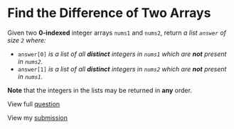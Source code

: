 # **Find the Difference of Two Arrays**

Given two **0-indexed** integer arrays `nums1` and `nums2`, return _a list `answer` of size `2` where:_

- `answer[0]` _is a list of all **distinct** integers in `nums1` which are **not** present in `nums2`._
- `answer[1]` _is a list of all **distinct** integers in `nums2` which are **not** present in `nums1`._

**Note** that the integers in the lists may be returned in **any** order.

View full [question](https://leetcode.com/problems/find-the-difference-of-two-arrays?envType=study-plan-v2&envId=leetcode-75)

View my [submission](https://leetcode.com/problems/find-the-difference-of-two-arrays/submissions/1492213356)
